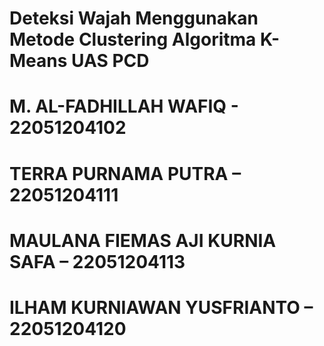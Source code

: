 # Deteksi Wajah Menggunakan Metode Clustering Algoritma K-Means UAS PCD
# M. AL-FADHILLAH WAFIQ - 22051204102
# TERRA PURNAMA PUTRA – 22051204111
# MAULANA FIEMAS AJI KURNIA SAFA – 22051204113
# ILHAM KURNIAWAN YUSFRIANTO – 22051204120
